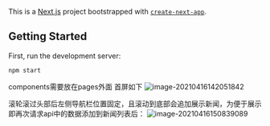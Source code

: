 This is a [Next.js](https://nextjs.org/) project bootstrapped with [`create-next-app`](https://github.com/vercel/next.js/tree/canary/packages/create-next-app).

## Getting Started

First, run the development server:

```bash
npm start
```
components需要放在pages外面
首屏如下
![image-20210416142051842](https://user-images.githubusercontent.com/64903149/114992898-d4c38600-9ecd-11eb-94ba-ad4377fa109a.png)

滚轮滚过头部后左侧导航栏位置固定，且滚动到底部会追加展示新闻，为便于展示即再次请求api中的数据添加到新闻列表后：
![image-20210416150839089](https://user-images.githubusercontent.com/64903149/114992998-ee64cd80-9ecd-11eb-82e7-5625d39b6ed3.png)



